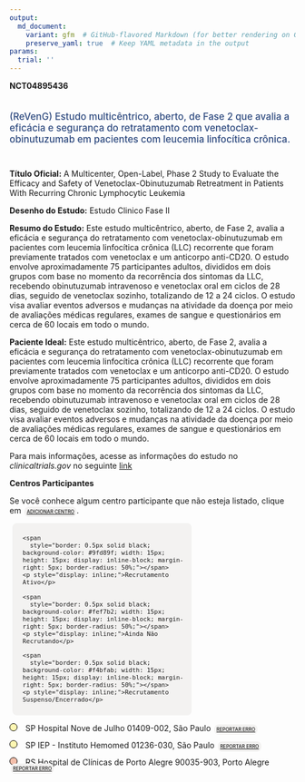 ```yaml
---
output: 
  md_document:
    variant: gfm  # GitHub-flavored Markdown (for better rendering on GitHub)
    preserve_yaml: true  # Keep YAML metadata in the output
params:
  trial: ''
---
```


**NCT04895436**

<div style="padding: 5px 5px 5px 0px; font-size: 1.20em; font-weight: 500; color: #2E4A7F; text-align: left; margin-bottom: 20px">

(ReVenG) Estudo multicêntrico, aberto, de Fase 2 que avalia a eficácia e
segurança do retratamento com venetoclax-obinutuzumab em pacientes com
leucemia linfocítica crônica.

</div>

**Título Oficial:** A Multicenter, Open-Label, Phase 2 Study to Evaluate
the Efficacy and Safety of Venetoclax-Obinutuzumab Retreatment in
Patients With Recurring Chronic Lymphocytic Leukemia

**Desenho do Estudo:** Estudo Clinico Fase II

**Resumo do Estudo:** Este estudo multicêntrico, aberto, de Fase 2,
avalia a eficácia e segurança do retratamento com
venetoclax-obinutuzumab em pacientes com leucemia linfocítica crônica
(LLC) recorrente que foram previamente tratados com venetoclax e um
anticorpo anti-CD20. O estudo envolve aproximadamente 75 participantes
adultos, divididos em dois grupos com base no momento da recorrência dos
sintomas da LLC, recebendo obinutuzumab intravenoso e venetoclax oral em
ciclos de 28 dias, seguido de venetoclax sozinho, totalizando de 12 a 24
ciclos. O estudo visa avaliar eventos adversos e mudanças na atividade
da doença por meio de avaliações médicas regulares, exames de sangue e
questionários em cerca de 60 locais em todo o mundo.

**Paciente Ideal:** Este estudo multicêntrico, aberto, de Fase 2, avalia
a eficácia e segurança do retratamento com venetoclax-obinutuzumab em
pacientes com leucemia linfocítica crônica (LLC) recorrente que foram
previamente tratados com venetoclax e um anticorpo anti-CD20. O estudo
envolve aproximadamente 75 participantes adultos, divididos em dois
grupos com base no momento da recorrência dos sintomas da LLC, recebendo
obinutuzumab intravenoso e venetoclax oral em ciclos de 28 dias, seguido
de venetoclax sozinho, totalizando de 12 a 24 ciclos. O estudo visa
avaliar eventos adversos e mudanças na atividade da doença por meio de
avaliações médicas regulares, exames de sangue e questionários em cerca
de 60 locais em todo o mundo.

Para mais informações, acesse as informações do estudo no
*clinicaltrials.gov* no seguinte
[link](https://clinicaltrials.gov/ct2/show/NCT04895436)

**Centros Participantes**

Se você conhece algum centro participante que não esteja listado, clique
em
<span style="color: #2E4A7F; margin-left: 2px; padding: 4px; background-color: #f3f2f1; border-radius: 8px; font-weight: 500; font-size: 0.6em"><a
href="https://flazar.shinyapps.io/formsapp?study_nct_id=NCT04895436&amp;location_id=N%2FA&amp;location_full_name=N%2FA&amp;form_type=Adicionar%20Centro"
target="_blank">ADICIONAR CENTRO</a></span>.

<div style="margin-bottom: 8px; margin-left: 5px; padding: 8px; max-width: 300px; background-color: #f3f2f1; border-radius: 8px; font-size: 0.9em">

<div style="margin-left: 10px;">

    <span 
      style="border: 0.5px solid black; background-color: #9fd89f; width: 15px; height: 15px; display: inline-block; margin-right: 5px; border-radius: 50%;"></span>
    <p style="display: inline;">Recrutamento Ativo</p>

</div>

<div style="margin-left: 10px;">

    <span 
      style="border: 0.5px solid black; background-color: #fef7b2; width: 15px; height: 15px; display: inline-block; margin-right: 5px; border-radius: 50%;"></span>
    <p style="display: inline;">Ainda Não Recrutando</p>

</div>

<div style="margin-left: 10px;">

    <span 
      style="border: 0.5px solid black; background-color: #f4bfab; width: 15px; height: 15px; display: inline-block; margin-right: 5px; border-radius: 50%;"></span>
    <p style="display: inline;">Recrutamento Suspenso/Encerrado</p>

</div>

</div>

<span style="line-height: 1.0;"><span style="border: 0.5px solid black; display: inline-block; width: 12px; height: 12px; border-radius: 50%; margin-right: 10px; padding-bottom: 0px; background-color: #fef7b2;"></span>
SP Hospital Nove de Julho 01409-002, São Paulo
<span style="color: #2E4A7F; margin-left: 2px; padding: 4px; background-color: #f3f2f1; border-radius: 8px; font-weight: 500; font-size: 0.6em"><a
href="https://flazar.shinyapps.io/formsapp?study_nct_id=NCT04895436&amp;location_id=HOSPITALNOVEDEJULHOID243658SAOPAULOSAOPAULO01409001BRAZIL&amp;location_full_name=Hospital%20Nove%20de%20Julho%2C%2001409-002%2C%20S%C3%A3o%20Paulo&amp;form_type=Reportar%20Erro"
target="_blank">REPORTAR ERRO</a></span></span>

<span style="line-height: 1.0;"><span style="border: 0.5px solid black; display: inline-block; width: 12px; height: 12px; border-radius: 50%; margin-right: 10px; padding-bottom: 0px; background-color: #fef7b2;"></span>
SP IEP - Instituto Hemomed 01236-030, São Paulo
<span style="color: #2E4A7F; margin-left: 2px; padding: 4px; background-color: #f3f2f1; border-radius: 8px; font-weight: 500; font-size: 0.6em"><a
href="https://flazar.shinyapps.io/formsapp?study_nct_id=NCT04895436&amp;location_id=INSTITUTODEENSINOEPESQUISASSAOLUCASID243659SAOPAULO01236030BRAZIL&amp;location_full_name=IEP%20-%20Instituto%20Hemomed%2C%2001236-030%2C%20S%C3%A3o%20Paulo&amp;form_type=Reportar%20Erro"
target="_blank">REPORTAR ERRO</a></span></span>

<span style="line-height: 1.0;"><span style="border: 0.5px solid black; display: inline-block; width: 12px; height: 12px; border-radius: 50%; margin-right: 10px; padding-bottom: 0px; background-color: #f4bfab;"></span>
RS Hospital de Clínicas de Porto Alegre 90035-903, Porto Alegre
<span style="color: #2E4A7F; margin-left: 2px; padding: 4px; background-color: #f3f2f1; border-radius: 8px; font-weight: 500; font-size: 0.6em"><a
href="https://flazar.shinyapps.io/formsapp?study_nct_id=NCT04895436&amp;location_id=HOSPITALDECLINICASDEPORTOALEGREID243657PORTOALEGRERIOGRANDEDOSUL90035903BRAZIL&amp;location_full_name=Hospital%20de%20Cl%C3%ADnicas%20de%20Porto%20Alegre%2C%2090035-903%2C%20Porto%20Alegre&amp;form_type=Reportar%20Erro"
target="_blank">REPORTAR ERRO</a></span></span>
